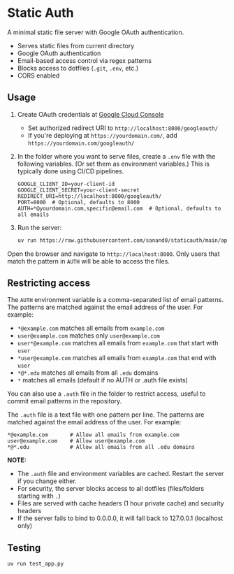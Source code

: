 # Static Auth

A minimal static file server with Google OAuth authentication.

- Serves static files from current directory
- Google OAuth authentication
- Email-based access control via regex patterns
- Blocks access to dotfiles (`.git`, `.env`, etc.)
- CORS enabled

## Usage

1. Create OAuth credentials at [Google Cloud Console](https://console.cloud.google.com/apis/credentials)
   - Set authorized redirect URI to `http://localhost:8000/googleauth/`
   - If you're deploying at `https://yourdomain.com/`, add `https://yourdomain.com/googleauth/`
2. In the folder where you want to serve files, create a `.env` file with the following variables. (Or set them as environment variables.) This is typically done using CI/CD pipelines.

   ```env
   GOOGLE_CLIENT_ID=your-client-id
   GOOGLE_CLIENT_SECRET=your-client-secret
   REDIRECT_URI=http://localhost:8000/googleauth/
   PORT=8000  # Optional, defaults to 8000
   AUTH=*@yourdomain.com,specific@email.com  # Optional, defaults to all emails
   ```

3. Run the server:

   ```bash
   uv run https://raw.githubusercontent.com/sanand0/staticauth/main/app.py
   ```

Open the browser and navigate to `http://localhost:8000`. Only users that match the pattern in `AUTH` will be able to access the files.

## Restricting access

The `AUTH` environment variable is a comma-separated list of email patterns. The patterns are matched against the email address of the user. For example:

- `*@example.com` matches all emails from `example.com`
- `user@example.com` matches only `user@example.com`
- `user*@example.com` matches all emails from `example.com` that start with `user`
- `*user@example.com` matches all emails from `example.com` that end with `user`
- `*@*.edu` matches all emails from all `.edu` domains
- `*` matches all emails (default if no AUTH or .auth file exists)

You can also use a `.auth` file in the folder to restrict access, useful to commit email patterns in the repository.

The `.auth` file is a text file with one pattern per line. The patterns are matched against the email address of the user. For example:

```text
*@example.com       # Allow all emails from example.com
user@example.com    # Allow user@example.com
*@*.edu             # Allow all emails from all .edu domains
```

**NOTE:**

- The `.auth` file and environment variables are cached. Restart the server if you change either.
- For security, the server blocks access to all dotfiles (files/folders starting with `.`)
- Files are served with cache headers (1 hour private cache) and security headers
- If the server fails to bind to 0.0.0.0, it will fall back to 127.0.0.1 (localhost only)

## Testing

```bash
uv run test_app.py
```

